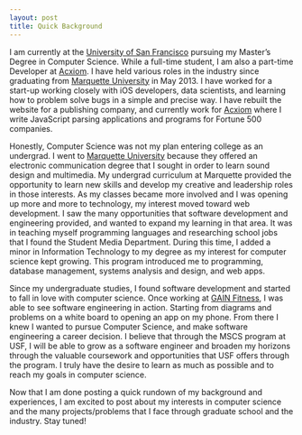 ```yaml
---
layout: post
title: Quick Background
---
```


I am currently at the [University of San Francisco](https://www.usfca.edu/arts-sciences/graduate-programs/computer-science) pursuing my Master’s Degree in Computer Science. While a full-time student, I am also a part-time Developer at [Acxiom](http://www.acxiom.com/). I have held various roles in the industry since graduating from [Marquette University](http://www.marquette.edu/) in May 2013. I have worked for a start-up working closely with iOS developers, data scientists, and learning how to problem solve bugs in a simple and precise way. I have rebuilt the website for a publishing company, and currently work for [Acxiom](http://www.acxiom.com/) where I write JavaScript parsing applications and programs for Fortune 500 companies.

Honestly, Computer Science was not my plan entering college as an undergrad. I went to [Marquette University](http://www.marquette.edu/) because they offered an electronic communication degree that I sought in order to learn sound design and multimedia. My undergrad curriculum at Marquette provided the opportunity to learn new skills and develop my creative and leadership roles in those interests. As my classes became more involved and I was opening up more and more to technology, my interest moved toward web development. I saw the many opportunities that software development and engineering provided, and wanted to expand my learning in that area. It was in teaching myself programming languages and researching school jobs that I found the Student Media Department. During this time, I added a minor in Information Technology to my degree as my interest for computer science kept growing. This program introduced me to programming, database management, systems analysis and design, and web apps. 

Since my undergraduate studies, I found software development and started to fall in love with computer science. Once working at [GAIN Fitness](https://gainfitness.com/), I was able to see software engineering in action. Starting from diagrams and problems on a white board to opening an app on my phone. From there I knew I wanted to pursue Computer Science, and make software engineering a career decision. I believe that through the MSCS program at USF, I will be able to grow as a software engineer and broaden my horizons through the valuable coursework and opportunities that USF offers through the program. I truly have the desire to learn as much as possible and to reach my goals in computer science. 

Now that I am done posting a quick rundown of my background and experiences, I am excited to post about my interests in computer science and the many projects/problems that I face through graduate school and the industry. Stay tuned!
